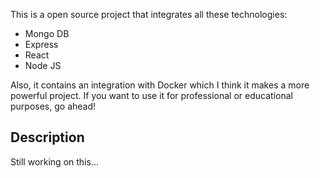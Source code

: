 This is a open source project that integrates all these technologies:

- Mongo DB
- Express 
- React 
- Node JS

Also, it contains an integration with Docker which I think it makes a more powerful project. 
If you want to use it for professional or educational purposes, go ahead!

## Description

Still working on this...
